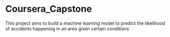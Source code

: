 # Coursera_Capstone
This project aims to build a  machine learning model to predict the likelihood of accidents happening in an area given certain conditions
